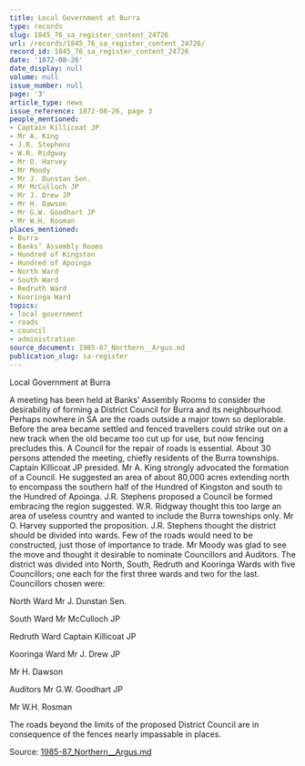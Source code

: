 ```yaml
---
title: Local Government at Burra
type: records
slug: 1845_76_sa_register_content_24726
url: /records/1845_76_sa_register_content_24726/
record_id: 1845_76_sa_register_content_24726
date: '1872-08-26'
date_display: null
volume: null
issue_number: null
page: '3'
article_type: news
issue_reference: 1872-08-26, page 3
people_mentioned:
- Captain Killicoat JP
- Mr A. King
- J.R. Stephens
- W.R. Ridgway
- Mr O. Harvey
- Mr Moody
- Mr J. Dunstan Sen.
- Mr McCulloch JP
- Mr J. Drew JP
- Mr H. Dawson
- Mr G.W. Goodhart JP
- Mr W.H. Rosman
places_mentioned:
- Burra
- Banks’ Assembly Rooms
- Hundred of Kingston
- Hundred of Apoinga
- North Ward
- South Ward
- Redruth Ward
- Kooringa Ward
topics:
- local government
- roads
- council
- administration
source_document: 1985-87_Northern__Argus.md
publication_slug: sa-register
---
```


Local Government at Burra

A meeting has been held at Banks’ Assembly Rooms to consider the desirability of forming a District Council for Burra and its neighbourhood.  Perhaps nowhere in SA are the roads outside a major town so deplorable.  Before the area became settled and fenced travellers could strike out on a new track when the old became too cut up for use, but now fencing precludes this.  A Council for the repair of roads is essential.  About 30 persons attended the meeting, chiefly residents of the Burra townships.  Captain Killicoat JP presided.  Mr A. King strongly advocated the formation of a Council.  He suggested an area of about 80,000 acres extending north to encompass the southern half of the Hundred of Kingston and south to the Hundred of Apoinga.  J.R. Stephens proposed a Council be formed embracing the region suggested.  W.R. Ridgway thought this too large an area of useless country and wanted to include the Burra townships only.  Mr O. Harvey supported the proposition.  J.R. Stephens thought the district should be divided into wards.  Few of the roads would need to be constructed, just those of importance to trade.  Mr Moody was glad to see the move and thought it desirable to nominate Councillors and Auditors.  The district was divided into North, South, Redruth and Kooringa Wards with five Councillors; one each for the first three wards and two for the last.  Councillors chosen were:

North Ward	Mr J. Dunstan Sen.

South Ward	Mr McCulloch JP

Redruth Ward	Captain Killicoat JP

Kooringa Ward	Mr J. Drew JP

Mr H. Dawson

Auditors		Mr G.W. Goodhart JP

Mr W.H. Rosman

The roads beyond the limits of the proposed District Council are in consequence of the fences nearly impassable in places.

Source: [1985-87_Northern__Argus.md](/downloads/markdown/1985-87_Northern__Argus.md)

